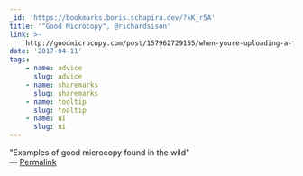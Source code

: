 ```yaml
---
_id: 'https://bookmarks.boris.schapira.dev/?kK_r5A'
title: '"Good Microcopy", @richardsison'
link: >-
    http://goodmicrocopy.com/post/157962729155/when-youre-uploading-a-file-to-wetransfer-the
date: '2017-04-11'
tags:
    - name: advice
      slug: advice
    - name: sharemarks
      slug: sharemarks
    - name: tooltip
      slug: tooltip
    - name: ui
      slug: ui
---
```


&quot;Examples of good microcopy found in the wild&quot; <br>&#8212;
<a href="https://bookmarks.boris.schapira.dev/?kK_r5A" title="Permalink">Permalink</a>
